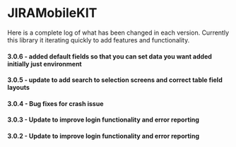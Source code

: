 # JIRAMobileKIT
Here is a complete log of what has been changed in each version. Currently this library it iterating quickly to add features and functionality.

#### 3.0.6 - added default fields so that you can set data you want added initially just environment
#### 3.0.5 - update to add search to selection screens and correct table field layouts
#### 3.0.4 - Bug fixes for crash issue
#### 3.0.3 - Update to improve login functionality and error reporting
#### 3.0.2 - Update to improve login functionality and error reporting
